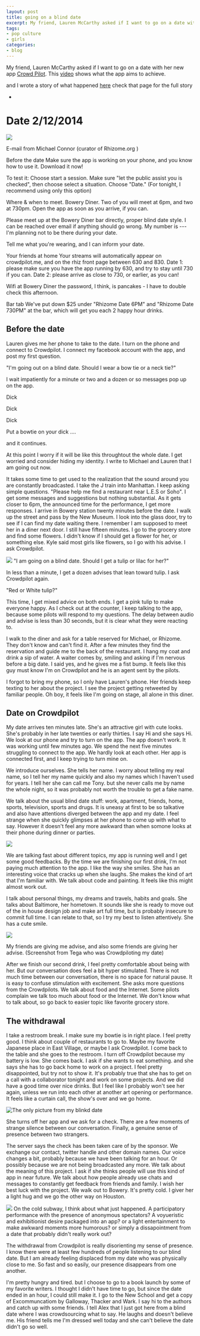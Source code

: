 ```yaml
---
layout: post
title: going on a blind date
excerpt: My friend, Lauren McCarthy asked if I want to go on a date with her new app.
tags: 
- pop culture
- girls 
categories:
- blog
---
```


My friend, Lauren McCarthy asked if I want to go on a date with her new app [Crowd Pilot](http://crowdpilot.me). This [video](http://player.vimeo.com/video/86388606) shows what the app aims to achieve. 

and I wrote a story of what happened [here](https://github.com/tchoi8/dating) check that page for the full story 

-


 
Date 2/12/2014 
====
![](http://farm8.staticflickr.com/7331/12523730455_6081906cff_c.jpg)

E-mail from Michael Connor (curator of Rhizome.org )

Before the date
Make sure the app is working on your phone, and you know how to use it. 
Download it now! 

To test it:
Choose start a session. Make sure "let the public assist you is checked", then choose select a situation. Choose "Date." (For tonight, I recommend using only this option)

Where & when to meet. 
Bowery Diner. Two of you will meet at 6pm, and two at 730pm. Open the app as soon as you arrive, if you can.

Please meet up at the Bowery Diner bar directly, proper blind date style. I can be reached over email if anything should go wrong. My number is --- I'm planning not to be there during your date.

Tell me what you're wearing, and I can inform your date.

Your friends at home
Your streams will automatically appear on crowdpilot.me, and on the rhiz front page between 630 and 830. Date 1: please make sure you have the app running by 630, and try to stay until 730 if you can. Date 2: please arrive as close to 730, or earlier, as you can! 

Wifi at Bowery Diner
the password, I think, is pancakes - I have to double check this afternoon.

Bar tab
We've put down $25 under "Rhizome Date 6PM" and "Rhizome Date 730PM" at the bar, which will get you each 2 happy hour drinks.

Before the date
---
Lauren gives me her phone to take to the date. I turn on the phone and connect to Crowdpilot. I connect my facebook account with the app, and post my first question. 

"I'm going out on a blind date. Should I wear a bow tie or a neck tie?" 

I wait impatiently for a minute or two and a dozen or so messages pop up on the app.

Dick

Dick 

Dick

Put a bowtie on your dick 
....

and it continues. 

At this point I worry if it will be like this throughtout the whole date. I get worried and consider hiding my identity. I write to Michael and Lauren that I am going out now. 

It takes some time to get used to the realization that the sound around you are constantly broadcasted. I take the J train into Manhattan. I keep asking simple questions. "Please help me find a restaurant near L.E.S or Soho". I get some messages and suggestions but nothing substantial. As it gets closer to 6pm, the announced time for the performance, I get more responses. I arrive in Bowery station twenty minutes before the date. I walk up the street and pass by the New Museum. I look into the glass door, try to see if I can find my date waiting there. I remember I am supposed to meet her in a diner next door. I still have fifteen minutes. I go to the grocery store and find some flowers. I didn't know if I should get a flower for her, or something else. Kyle said most girls like flowers, so I go with his advise. I ask Crowdpilot. 

![](http://farm3.staticflickr.com/2883/12524220284_b5e7277316_c.jpg)
"I am going on a blind date. Should I get a tulip or lilac for her?"

In less than a minute, I get a dozen advises that lean toward tulip. I ask Crowdpilot again.

"Red or White tulip?" 

This time, I get mixed advice on both ends. I get a pink tulip to make everyone happy. As I check out at the counter, I keep talking to the app, because some pilots will respond to my questions. The delay between audio and advise is less than 30 seconds, but it is clear what they were reacting to. 

I walk to the diner and ask for a table reserved for Michael, or Rhizome. They don't know and can't find it. After a few minutes they find the reservation and guide me to the back of the restaurant. I hang my coat and drink a sip of water. A waiter comes by, smiling and asking if I'm nervous before a big date. I said yes, and he gives me a fist bump. It feels like this guy must know I'm on Crowdpilot and he is an agent sent by the pilots. 

I forgot to bring my phone, so I only have Lauren's phone. Her friends keep texting to her about the project. I see the project getting retweeted by familiar people. Oh boy, it feels like I'm going on stage, all alone in this diner. 

Date on Crowdpilot 
---

My date arrives ten minutes late. She's an attractive girl with cute looks. She's probably in her late twenties or early thirties. I say Hi and she says Hi. We look at our phone and try to turn on the app. The app doesn't work. It was working until few minutes ago. We spend the next five minutes struggling to connect to the app. We hardly look at each other. Her app is connected first, and I keep trying to turn mine on. 

We introduce ourselves. She tells her name. I worry about telling my real name, so I tell her my name quickly and also my names which I haven't used for years. I tell her she can call me Tony. but she never calls me by name the whole night, so it was probably not worth the trouble to get a fake name. 

We talk about the usual blind date stuff: work, apartment, friends, home, sports, television, sports and drugs. It is uneasy at first to be so talkative and also have attentions diverged between the app and my date. I feel strange when she quickly glimpses at her phone to come up with what to say. However it doesn't feel any more awkward than when somone looks at their phone during dinner or parties. 

![](http://farm8.staticflickr.com/7398/12523727385_e62a24a490_c.jpg)

We are talking fast about different topics, my app is running well and I get some good feedbacks. By the time we are finishing our first drink, I'm not paying much attention to the app. I like the way she smiles. She has an interesting voice that cracks up when she laughs. She makes the kind of art that I'm familiar with. We talk about code and painting. It feels like this might almost work out. 

I talk about personal things, my dreams and travels, habits and goals. She talks about Baltimore, her hometown. It sounds like she is ready to move out of the in house design job and make art full time, but is probably insecure to commit full time. I can relate to that, so I try my best to listen attentively. She has a cute smile. 

![](http://farm4.staticflickr.com/3713/12523906575_76e0efc041_b.jpg)

My friends are giving me advise, and also some friends are giving her advise. (Screenshot from Tega who was Crowdpiloting my date)

After we finish our second drink, I feel pretty comfortable about being with her. But our conversation does feel a bit hyper stimulated. There is not much time between our conversation, there is no space for natural pause. It is easy to confuse stimulation with excitement. She asks more questions from the Crowdpilots. We talk about food and the Internet. Some pilots complain we talk too much about food or the Internet. We don't know what to talk about, so go back to easier topic like favorite grocery store. 

The withdrawal 
---
I take a restroom break. I make sure my bowtie is in right place. I feel pretty good. I think about couple of restaurants to go to. Maybe my favorite Japanese place in East Village, or maybe I ask Crowdpilot. I come back to the table and she goes to the restroom. I turn off Crowdpilot because my battery is low. She comes back. I ask if she wants to eat something. and she says she has to go back home to work on a project. I feel pretty disappointed, but try not to show it. It's probably true that she has to get on a call with a collaborator tonight and work on some projects. And we did have a good time over nice drinks. But I feel like I probably won't see her again, unless we run into each other at another art opening or performance. It feels like a curtain call, the show's over and we go home. 



![](http://farm8.staticflickr.com/7441/12505615804_122b0d8476_c.jpg "The only picture from my blinkd date")


She turns off her app and we ask for a check. There are a few moments of strange silence between  our conversation. Finally, a genuine sense of presence between two strangers.  

The server says the check has been taken care of by the sponsor. We exchange our contact, twitter handle and other domain names. Our voice changes a bit, probably because we have been talking for an hour. Or possibly because we are not being broadcasted any more. We talk about the meaning of this project. I ask if she thinks people will use this kind of app in near future. We talk about how people already use chats and messages to constantly get feedback from friends and family. I wish her best luck with the project. We walk out to Bowery. It's pretty cold. I giver her a light hug and we go the other way on Houston. 

![](http://farm8.staticflickr.com/7329/12524217274_e4cf0cdfc3_c.jpg)
On the cold subway, I think about what just happened. A participatory performance with the presence of anonymous spectators? A voyueristic and exhibitionist desire packaged into an app? or a light entertainment to make awkward moments more humorous? or simply a dissapointment from a date that probably didn't really work out?

The withdrawal from Crowdpilot is really disorienting my sense of presence. I know there were at least few hundreds of people listening to our blind date. But I am already feeling displaced from my date who was physically close to me. So fast and so easily, our presence disappears from one another. 

I'm pretty hungry and tired. but I choose to go to a book launch by some of my favorite writers. I thought I didn't have time to go, but since the date ended in an hour, I could still make it. I go to the New School and get a copy of Excommuncatiom by Galloway, Thacker and Wark. I say hi to the authors and catch up with some friends. I tell Alex that I just got here from a blind date where I was crowdsourcing what to say. He laughs and doesn't believe me. His friend tells me I'm dressed well today and she can't believe the date didn't go so well. 

 

 

